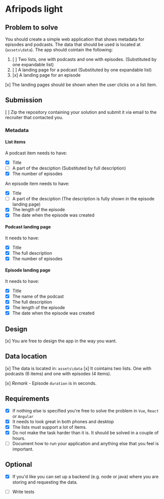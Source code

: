 # Afripods light

## Problem to solve
You should create a simple web application that shows metadata for episodes and podcasts. The data that should be used is located at (`assets\data`). The app should cointain the following:
1. [ ] Two lists, one with podcasts and one with episodes. (Substituted by one expandable list)
2. [ ] A landing page for a podcast (Substituted by one expandable list)
3. [x] A landing page for an episode

[x] The landing pages should be shown when the user clicks on a list item.

## Submission
[ ] Zip the repository containing your solution and submit it via email to the recruiter that contacted you.

### Metadata 
#### List items
A podcast item needs to have:
- [x] Title
- [ ] A part of the desciption (Substituted by full description)
- [x] The number of episodes

An episode item needs to have:
- [x] Title
- [ ] A part of the desciption (The description is fully shown in the episode landing page)
- [x] The length of the episode
- [x] The date when the episode was created

#### Podcast landing page
It needs to have:
- [x] Title
- [x] The full description
- [x] The number of episodes

#### Episode landing page
It needs to have:
- [x] Title
- [x] The name of the podcast
- [x] The full description
- [x] The length of the episode
- [x] The date when the episode was created

## Design 
[x] You are free to design the app in the way you want.

## Data location
[x] The data is located in:
`assets\data`
[x] It cointains two lists. One with podcasts (6 items) and one with episodes (4 items). 

[x] *Remark* - Episode `duration` is in seconds.

## Requirements
- [x] If nothing else is specified you're free to solve the problem in `Vue`, `React` or `Angular`
- [x] It needs to look great in both phones and desktop
- [x] The lists must support a lot of items.
- [x] Do not make the task harder than it is. It should be solved in a couple of hours.
- [ ] Document how to run your application and anything else that you feel is important.

## Optional
- [x] If you'd like you can set up a backend (e.g. node or java) where you are storing and requesting the data.
- [ ] Write tests

